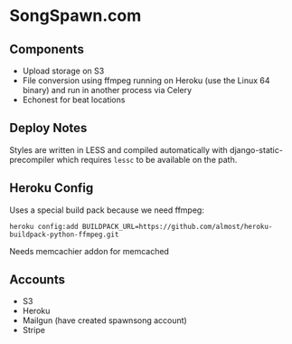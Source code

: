 SongSpawn.com
=============


Components
----------

 - Upload storage on S3
 - File conversion using ffmpeg running on Heroku (use the Linux 64 binary) and run in another process via Celery
 - Echonest for beat locations
 
Deploy Notes
------------

Styles are written in LESS and compiled automatically with django-static-precompiler which requires `lessc` to be available on the path.

Heroku Config
-------------

Uses a special build pack because we need ffmpeg:

    heroku config:add BUILDPACK_URL=https://github.com/almost/heroku-buildpack-python-ffmpeg.git

Needs memcachier addon for memcached


Accounts
--------

- S3
- Heroku
- Mailgun (have created spawnsong account)
- Stripe


